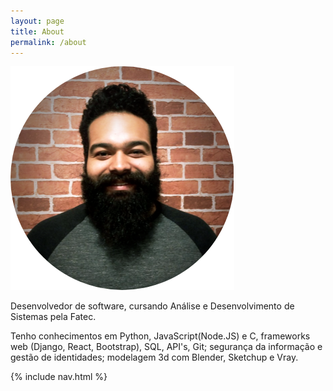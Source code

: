 ```yaml
---
layout: page
title: About
permalink: /about
---
```


![Minha foto](/assets/circle-cropped.png)

Desenvolvedor de software, cursando Análise e Desenvolvimento de Sistemas pela Fatec.

Tenho conhecimentos em Python, JavaScript(Node.JS) e C, frameworks web (Django, React, Bootstrap), SQL, API's, Git; segurança da informação e gestão de identidades; modelagem 3d com Blender, Sketchup e Vray.

{% include nav.html %}
